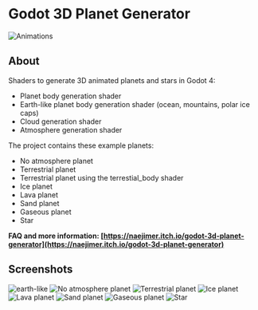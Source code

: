 # Godot 3D Planet Generator

![Animations](https://user-images.githubusercontent.com/4329231/212466746-fb9cf95a-5235-4994-81fe-f34b62d98db3.gif)

## About

Shaders to generate 3D animated planets and stars in Godot 4:

- Planet body generation shader
- Earth-like planet body generation shader (ocean, mountains, polar ice caps)
- Cloud generation shader
- Atmosphere generation shader

The project contains these example planets:

- No atmosphere planet
- Terrestrial planet
- Terrestrial planet using the terrestial_body shader
- Ice planet
- Lava planet
- Sand planet
- Gaseous planet
- Star

 **FAQ and more information: [https://naejimer.itch.io/godot-3d-planet-generator](https://naejimer.itch.io/godot-3d-planet-generator)**

## Screenshots

![earth-like](https://user-images.githubusercontent.com/3999238/229362890-75dd55c3-18c1-43f2-8e26-63365d668652.png)
![No atmosphere planet](https://user-images.githubusercontent.com/4329231/212466832-980636cb-4ccb-4feb-8fde-1a90fc33a44a.png)
![Terrestrial planet](https://user-images.githubusercontent.com/4329231/212466837-0853c176-558e-43a1-ab61-80b6c7684b43.png)
![Ice planet](https://user-images.githubusercontent.com/4329231/212466840-5a1c696c-8967-478d-b788-c3144e7a9e44.png)
![Lava planet](https://user-images.githubusercontent.com/4329231/212466845-91b948e6-cc9f-4b03-93e2-6fb9ce77c3d6.png)
![Sand planet](https://user-images.githubusercontent.com/4329231/212466853-4e666390-6254-45c2-9167-d455feb12204.png)
![Gaseous planet](https://user-images.githubusercontent.com/4329231/212466878-1487ce65-abb4-48e1-b10c-aedd03375c93.png)
![Star](https://user-images.githubusercontent.com/4329231/212466886-fb8cf079-608e-40e2-bd47-db7bead8292b.png)
